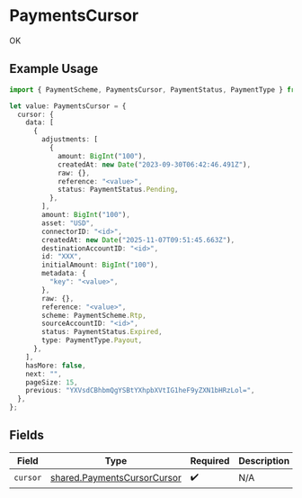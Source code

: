 # PaymentsCursor

OK

## Example Usage

```typescript
import { PaymentScheme, PaymentsCursor, PaymentStatus, PaymentType } from "@formance/formance-sdk/sdk/models/shared";

let value: PaymentsCursor = {
  cursor: {
    data: [
      {
        adjustments: [
          {
            amount: BigInt("100"),
            createdAt: new Date("2023-09-30T06:42:46.491Z"),
            raw: {},
            reference: "<value>",
            status: PaymentStatus.Pending,
          },
        ],
        amount: BigInt("100"),
        asset: "USD",
        connectorID: "<id>",
        createdAt: new Date("2025-11-07T09:51:45.663Z"),
        destinationAccountID: "<id>",
        id: "XXX",
        initialAmount: BigInt("100"),
        metadata: {
          "key": "<value>",
        },
        raw: {},
        reference: "<value>",
        scheme: PaymentScheme.Rtp,
        sourceAccountID: "<id>",
        status: PaymentStatus.Expired,
        type: PaymentType.Payout,
      },
    ],
    hasMore: false,
    next: "",
    pageSize: 15,
    previous: "YXVsdCBhbmQgYSBtYXhpbXVtIG1heF9yZXN1bHRzLol=",
  },
};
```

## Fields

| Field                                                                             | Type                                                                              | Required                                                                          | Description                                                                       |
| --------------------------------------------------------------------------------- | --------------------------------------------------------------------------------- | --------------------------------------------------------------------------------- | --------------------------------------------------------------------------------- |
| `cursor`                                                                          | [shared.PaymentsCursorCursor](../../../sdk/models/shared/paymentscursorcursor.md) | :heavy_check_mark:                                                                | N/A                                                                               |